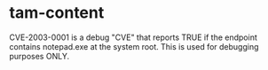 # tam-content

CVE-2003-0001 is a debug "CVE" that reports TRUE if the endpoint contains notepad.exe at the system root. This is used for debugging purposes ONLY. 
